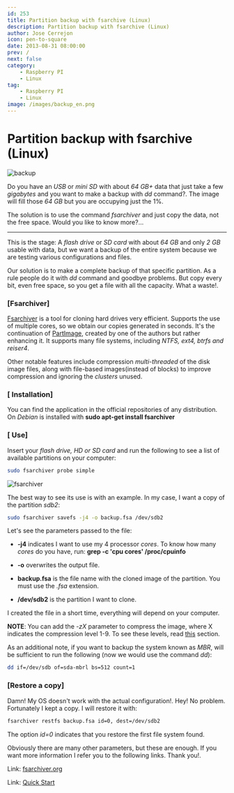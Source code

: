 ```yaml
---
id: 253
title: Partition backup with fsarchive (Linux)
description: Partition backup with fsarchive (Linux)
author: Jose Cerrejon
icon: pen-to-square
date: 2013-08-31 08:00:00
prev: /
next: false
category:
    - Raspberry PI
    - Linux
tag:
    - Raspberry PI
    - Linux
image: /images/backup_en.png
---
```


# Partition backup with fsarchive (Linux)

![backup](/images/backup_en.png)

Do you have an _USB_ or _mini SD_ with about _64 GB+_ data that just take a few _gigabytes_ and you want to make a backup with _dd_ command?. The image will fill those _64 GB_ but you are occupying just the 1%.

The solution is to use the command _fsarchiver_ and just copy the data, not the free space. Would you like to know more?...

---

This is the stage: A _flash drive_ or _SD card_ with about _64 GB_ and only _2 GB_ usable with data, but we want a backup of the entire system because we are testing various configurations and files.

Our solution is to make a complete backup of that specific partition. As a rule people do it with _dd_ command and goodbye problems. But copy every bit, even free space, so you get a file with all the capacity. What a waste!.

### [Fsarchiver]

[Fsarchiver](https://en.wikipedia.org/wiki/FSArchiver) is a tool for cloning hard drives very efficient. Supports the use of multiple cores, so we obtain our copies generated in seconds. It's the continuation of [PartImage](https://en.wikipedia.org/wiki/PartImage), created by one of the authors but rather enhancing it. It supports many file systems, including _NTFS, ext4, btrfs and reiser4_.

Other notable features include compression _multi-threaded_ of the disk image files, along with file-based images(instead of blocks) to improve compression and ignoring the _clusters_ unused.

### [ Installation]

You can find the application in the official repositories of any distribution. On _Debian_ is installed with **sudo apt-get install fsarchiver**

### [ Use]

Insert your _flash drive, HD or SD card_ and run the following to see a list of available partitions on your computer:

```bash
sudo fsarchiver probe simple
```

![fsarchiver](/images/2013/08/fsarchiver_01.jpg)

The best way to see its use is with an example. In my case, I want a copy of the partition _sdb2_:

```bash
sudo fsarchiver savefs -j4 -o backup.fsa /dev/sdb2
```

Let's see the parameters passed to the file:

-   **-j4** indicates I want to use my 4 processor _cores_. To know how many _cores_ do you have, run: **grep -c 'cpu cores' /proc/cpuinfo**

-   **-o** overwrites the output file.

-   **backup.fsa** is the file name with the cloned image of the partition. You must use the _.fsa_ extension.

-   **/dev/sdb2** is the partition I want to clone.

I created the file in a short time, everything will depend on your computer.

**NOTE**: You can add the _-zX_ parameter to compress the image, where X indicates the compression level 1-9. To see these levels, read [this](https://www.fsarchiver.org/Compression) section.

As an additional note, if you want to backup the system known as _MBR_, will be sufficient to run the following (now we would use the command _dd_):

```bash
dd if=/dev/sdb of=sda-mbrl bs=512 count=1
```

### [Restore a copy]

Damn! My OS doesn't work with the actual configuration!. Hey! No problem. Fortunately I kept a copy. I will restore it with:

```bash
fsarchiver restfs backup.fsa id=0, dest=/dev/sdb2
```

The option _id=0_ indicates that you restore the first file system found.

Obviously there are many other parameters, but these are enough. If you want more information I refer you to the following links. Thank you!.

Link: [fsarchiver.org](https://www.fsarchiver.org/Main_Page)

Link: [Quick Start](https://www.fsarchiver.org/QuickStart)
